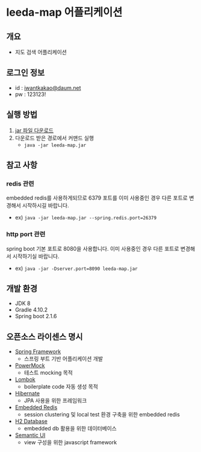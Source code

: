 # leeda-map 어플리케이션
## 개요
- 지도 검색 어플리케이션

## 로그인 정보
- id : iwantkakao@daum.net
- pw : 123123!

## 실행 방법
1. [jar 파일 다운로드](https://github.com/blackstoneroad/leeda-map/releases/download/0.0.1-SNAPSHOT/leeda-map.jar)
2. 다운로드 받은 경로에서 커맨드 실행
    - `java -jar leeda-map.jar`
    
## 참고 사항
### redis 관련  
embedded redis를 사용하게되므로 6379 포트를 이미 사용중인 경우 다른 포트로 변경해서 시작하시길 바랍니다.  
- ex) `java -jar leeda-map.jar --spring.redis.port=26379`

### http port 관련
spring boot 기본 포트로 8080을 사용합니다. 이미 사용중인 경우 다른 포트로 변경해서 시작하기실 바랍니다.
- ex) `java -jar -Dserver.port=8090 leeda-map.jar`

## 개발 환경
- JDK 8
- Gradle 4.10.2
- Spring boot 2.1.6
 
## 오픈소스 라이센스 명시
- [Spring Framework](https://spring.io/)
    - 스프링 부트 기반 어플리케이션 개발
- [PowerMock](https://github.com/powermock/powermock)
    - 테스트 mocking 목적
- [Lombok](https://projectlombok.org/)
    - boilerplate code 자동 생성 목적
- [Hibernate](https://hibernate.org/)
    - JPA 사용을 위한 프레임워크
- [Embedded Redis](https://github.com/ozimov/embedded-redis)
    - session clustering 및 local test 환경 구축을 위한 embedded redis
- [H2 Database](https://www.h2database.com/html/main.html)
    - embedded db 활용을 위한 데이터베이스
- [Semantic UI](https://semantic-ui.com)
    - view 구성을 위한 javascript framework
    
